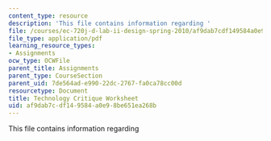 ```yaml
---
content_type: resource
description: 'This file contains information regarding '
file: /courses/ec-720j-d-lab-ii-design-spring-2010/af9dab7cdf149584a0e98be651ea268b_MITEC_720JS10_hw3.pdf
file_type: application/pdf
learning_resource_types:
- Assignments
ocw_type: OCWFile
parent_title: Assignments
parent_type: CourseSection
parent_uid: 7de564ad-e990-22dc-2767-fa0ca78cc00d
resourcetype: Document
title: Technology Critique Worksheet
uid: af9dab7c-df14-9584-a0e9-8be651ea268b
---
```

This file contains information regarding 